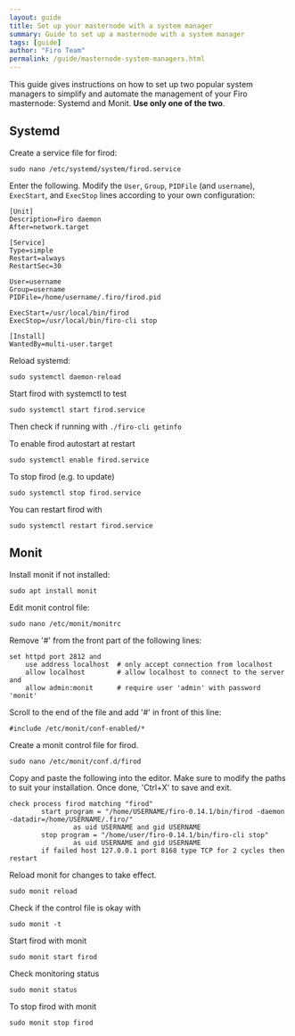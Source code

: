 ```yaml
---
layout: guide
title: Set up your masternode with a system manager
summary: Guide to set up a masternode with a system manager
tags: [guide]
author: "Firo Team"
permalink: /guide/masternode-system-managers.html
---
```


This guide gives instructions on how to set up two popular system managers to simplify and automate the management of your Firo masternode: Systemd and Monit. **Use only one of the two**.

## Systemd

Create a service file for firod:

`sudo nano /etc/systemd/system/firod.service`

Enter the following. Modify the `User`, `Group`, `PIDFile` (and `username`), `ExecStart`, and `ExecStop` lines according to your own configuration:

```
[Unit]
Description=Firo daemon
After=network.target

[Service]
Type=simple
Restart=always
RestartSec=30

User=username
Group=username
PIDFile=/home/username/.firo/firod.pid

ExecStart=/usr/local/bin/firod
ExecStop=/usr/local/bin/firo-cli stop

[Install]
WantedBy=multi-user.target
```

Reload systemd:

`sudo systemctl daemon-reload`

Start firod with systemctl to test

`sudo systemctl start firod.service`

Then check if running with `./firo-cli getinfo`

To enable firod autostart at restart

`sudo systemctl enable firod.service`

To stop firod (e.g. to update)

`sudo systemctl stop firod.service`

You can restart firod with

`sudo systemctl restart firod.service`

## Monit

Install monit if not installed:

```
sudo apt install monit
```

Edit monit control file:

```
sudo nano /etc/monit/monitrc
```

Remove '#' from the front part of the following lines:

```
set httpd port 2812 and
    use address localhost  # only accept connection from localhost
    allow localhost        # allow localhost to connect to the server and
    allow admin:monit      # require user 'admin' with password 'monit'
```

Scroll to the end of the file and add '#' in front of this line:

```
#include /etc/monit/conf-enabled/*
```

Create a monit control file for firod.

```
sudo nano /etc/monit/conf.d/firod
```

Copy and paste the following into the editor. Make sure to modify the paths to suit your installation. Once done, 'Ctrl+X' to save and exit.

```
check process firod matching "firod"
        start program = "/home/USERNAME/firo-0.14.1/bin/firod -daemon -datadir=/home/USERNAME/.firo/"
                as uid USERNAME and gid USERNAME
        stop program = "/home/user/firo-0.14.1/bin/firo-cli stop"
                as uid USERNAME and gid USERNAME
        if failed host 127.0.0.1 port 8168 type TCP for 2 cycles then restart
```

Reload monit for changes to take effect.

```
sudo monit reload
```

Check if the control file is okay with

```
sudo monit -t
```

Start firod with monit

```
sudo monit start firod
```

Check monitoring status

```
sudo monit status
```

To stop firod with monit

```
sudo monit stop firod
```
